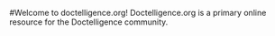 #Welcome to doctelligence.org!
Doctelligence.org is a primary online resource for the Doctelligence community.
